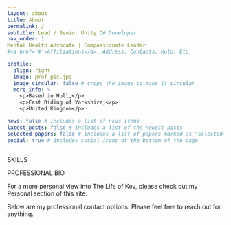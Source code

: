 ```yaml
---
layout: about
title: About
permalink: /
subtitle: Lead / Senior Unity C# Developer
nav_order: 1
Mental Health Advocate | Compassionate Leader
#<a href='#'>Affiliations</a>. Address. Contacts. Moto. Etc.

profile:
  align: right
  image: prof_pic.jpg
  image_circular: false # crops the image to make it circular
  more_info: >
    <p>Based in Hull,</p>
    <p>East Riding of Yorkshire,</p>
    <p>United Kingdom</p>

news: false # includes a list of news items
latest_posts: false # includes a list of the newest posts
selected_papers: false # includes a list of papers marked as "selected={true}"
social: true # includes social icons at the bottom of the page
---
```


SKILLS

PROFESSIONAL BIO

For a more personal view into The Life of Kev, please check out my Personal section of this site.

Below are my professional contact options. Please feel free to reach out for anything.
